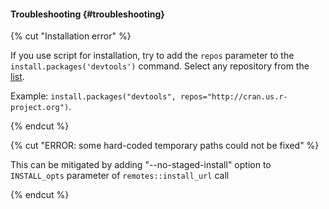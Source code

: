 #### Troubleshooting {#troubleshooting}

{% cut "Installation error" %}

If you use script for installation, try to add the `repos` parameter to the `install.packages('devtools')` command.
Select any repository from the [list](https://cran.r-project.org/mirrors.html).

Example: `install.packages("devtools", repos="http://cran.us.r-project.org")`.

{% endcut %}

{% cut "ERROR: some hard-coded temporary paths could not be fixed" %}

This can be mitigated by adding "--no-staged-install" option to `INSTALL_opts` parameter of `remotes::install_url` call

{% endcut %}
